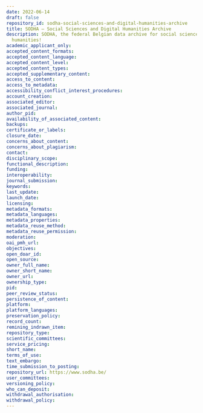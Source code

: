```yaml
---
date: 2022-06-14
draft: false
repository_id: sodha-social-sciences-and-digital-humanities-archive
title: SODHA – Social Sciences and Digital Humanities Archive
description: SODHA, the federal Belgian data archive for social sciences and the digital
  humanities!
academic_applicant_only:
accepted_content_formats:
accepted_content_language:
accepted_content_level:
accepted_content_types:
accepted_supplementary_content:
access_to_content:
access_to_metadata:
accessibility_conflict_interest_procedures:
account_creation:
associated_editor:
associated_journal:
author_pid:
availability_of_associated_content:
backups:
certificate_or_labels:
closure_date:
concerns_about_content:
concerns_about_plagiarism:
contact:
disciplinary_scope:
functional_description:
funding:
interoperability:
journal_submission:
keywords:
last_update:
launch_date:
licensing:
metadata_formats:
metadata_languages:
metadata_properties:
metadata_reuse_method:
metadata_reuse_permission:
moderation:
oai_pmh_url:
objectives:
open_doar_id:
open_source:
owner_full_name:
owner_short_name:
owner_url:
ownership_type:
pid:
peer_review_status:
persistence_of_content:
platform:
platform_languages:
preservation_policy:
record_count:
remining_indrawn_item:
repository_type:
scientific_committees:
service_pricing:
short_name:
terms_of_use:
text_embargo:
time_submission_to_posting:
repository_url: https://www.sodha.be/
user_committees:
versioning_policy:
who_can_deposit:
withdrawal_authorisation:
withdrawal_policy:
---
```



